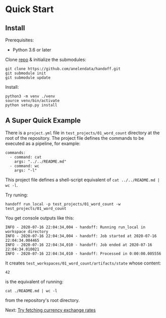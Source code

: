 # Quick Start

## Install

Prerequisites:

- Python 3.6 or later

Clone [repo](https://github.com/anelendata/handoff) & initialize the submodules:
```
git clone https://github.com/anelendata/handoff.git
git submodule init
git submodule update
```

Install:
```
python3 -m venv ./venv
source venv/bin/activate
python setup.py install
```

## A Super Quick Example

There is a `project.yml` file in `test_projects/01_word_count` directory at
the root of the repository. The project file defines the commands to be executed as a pipeline,
for example:
```
commands:
  - command: cat
    args: "../../README.md"
  - command: wc
    args: "-l"
```

This project file defines a shell-script equivalent of
`cat ../../README.md | wc -l`.

Try runing:
```
handoff run_local -p test_projects/01_word_count -w test_projects/01_word_count
```

You get console outputs like this:
```
INFO - 2020-07-16 22:04:34,004 - handoff: Running run_local in workspace directory
INFO - 2020-07-16 22:04:34,004 - handoff: Job started at 2020-07-16 22:04:34.004465
INFO - 2020-07-16 22:04:34,010 - handoff: Job ended at 2020-07-16 22:04:34.010021
INFO - 2020-07-16 22:04:34,010 - handoff: Processed in 0:00:00.005556
```

It creates `test_workspaces/01_word_count/artifacts/state` whose content:
```
42
```
is the equivalent of running:
```
cat ./README.md | wc -l
```
from the repository's root directory.

Next: [Try fetching currency exchange rates](venv_config)
